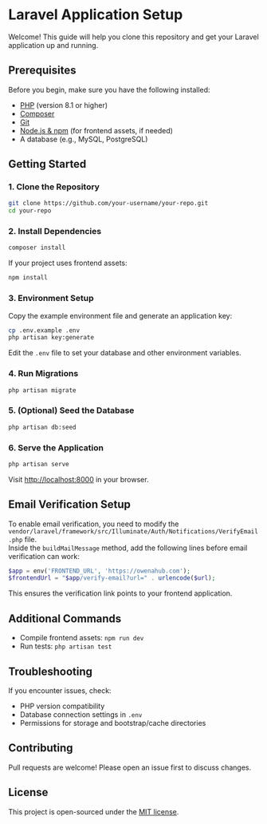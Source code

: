# Laravel Application Setup

Welcome! This guide will help you clone this repository and get your Laravel application up and running.

## Prerequisites

Before you begin, make sure you have the following installed:

- [PHP](https://www.php.net/) (version 8.1 or higher)
- [Composer](https://getcomposer.org/)
- [Git](https://git-scm.com/)
- [Node.js & npm](https://nodejs.org/) (for frontend assets, if needed)
- A database (e.g., MySQL, PostgreSQL)

## Getting Started

### 1. Clone the Repository

```bash
git clone https://github.com/your-username/your-repo.git
cd your-repo
```

### 2. Install Dependencies

```bash
composer install
```

If your project uses frontend assets:

```bash
npm install
```

### 3. Environment Setup

Copy the example environment file and generate an application key:

```bash
cp .env.example .env
php artisan key:generate
```

Edit the `.env` file to set your database and other environment variables.

### 4. Run Migrations

```bash
php artisan migrate
```

### 5. (Optional) Seed the Database

```bash
php artisan db:seed
```

### 6. Serve the Application

```bash
php artisan serve
```

Visit [http://localhost:8000](http://localhost:8000) in your browser.

## Email Verification Setup

To enable email verification, you need to modify the `vendor/laravel/framework/src/Illuminate/Auth/Notifications/VerifyEmail.php` file.  
Inside the `buildMailMessage` method, add the following lines before email verification can work:

```php
$app = env('FRONTEND_URL', 'https://owenahub.com');
$frontendUrl = "$app/verify-email?url=" . urlencode($url);
```

This ensures the verification link points to your frontend application.

## Additional Commands

- Compile frontend assets: `npm run dev`
- Run tests: `php artisan test`

## Troubleshooting

If you encounter issues, check:

- PHP version compatibility
- Database connection settings in `.env`
- Permissions for storage and bootstrap/cache directories

## Contributing

Pull requests are welcome! Please open an issue first to discuss changes.

## License

This project is open-sourced under the [MIT license](https://opensource.org/licenses/MIT).
